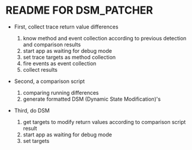 # README FOR DSM_PATCHER

* First, collect trace return value differences
    1. know method and event collection according to previous detection and comparison results
    2. start app as waiting for debug mode
    3. set trace targets as method collection
    4. fire events as event collection
    5. collect results

* Second, a comparison script
    1. comparing running differences
    2. generate formatted DSM (Dynamic State Modification)'s

* Third, do DSM
    1. get targets to modify return values according to comparison script result
    2. start app as waiting for debug mode
    3. set targets
